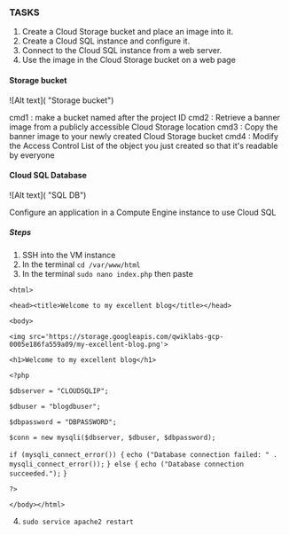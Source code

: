 ### TASKS

1. Create a Cloud Storage bucket and place an image into it.
2. Create a Cloud SQL instance and configure it.
3. Connect to the Cloud SQL instance from a web server.
4. Use the image in the Cloud Storage bucket on a web page

#### Storage bucket
![Alt text]( "Storage bucket")

cmd1 : make a bucket named after the project ID
cmd2 : Retrieve a banner image from a publicly accessible Cloud Storage location
cmd3 : Copy the banner image to your newly created Cloud Storage bucket
cmd4 : Modify the Access Control List of the object you just created so that it's readable by everyone 

#### Cloud SQL Database
![Alt text]( "SQL DB")


Configure an application in a Compute Engine instance to use Cloud SQL

##### Steps
1. SSH into the VM instance
2. In the terminal `cd /var/www/html`
3. In the terminal `sudo nano index.php` then paste 

`<html>`

`<head><title>Welcome to my excellent blog</title></head>`

`<body>`

`<img src='https://storage.googleapis.com/qwiklabs-gcp-0005e186fa559a09/my-excellent-blog.png'>`

`<h1>Welcome to my excellent blog</h1>`

`<?php`

 `$dbserver = "CLOUDSQLIP";`

`$dbuser = "blogdbuser";`

`$dbpassword = "DBPASSWORD";`

`$conn = new mysqli($dbserver, $dbuser, $dbpassword);`

`if (mysqli_connect_error()) {`
        `echo ("Database connection failed: " . mysqli_connect_error());`
`} else {`
        `echo ("Database connection succeeded.");`
`}`

`?>`

`</body></html>`

4. `sudo service apache2 restart`